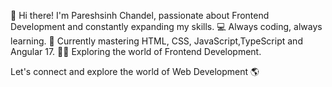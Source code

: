 👋 Hi there! I'm Pareshsinh Chandel, passionate about Frontend Development and constantly expanding my skills.
💻 Always coding, always learning.
🚀 Currently mastering HTML, CSS, JavaScript,TypeScript and Angular 17.
👨‍💻 Exploring the world of Frontend Development.

Let's connect and explore the world of Web Development 🌎

<!---
PareshsinhChandel/PareshsinhChandel is a ✨ special ✨ repository because its `README.md` (this file) appears on your GitHub profile.
You can click the Preview link to take a look at your changes.
--->
